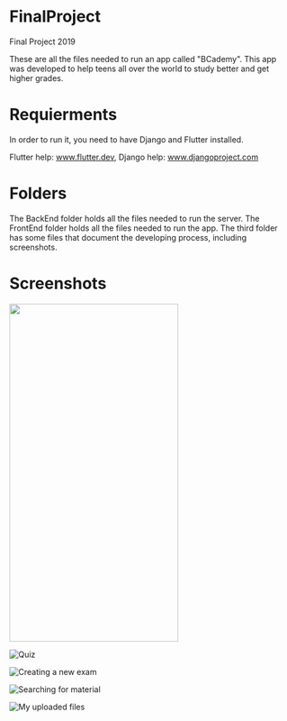 # FinalProject
Final Project 2019

These are all the files needed to run an app called "BCademy".
This app was developed to help teens all over the world to study better and get higher grades.

# Requierments
In order to run it, you need to have Django and Flutter installed.

Flutter help: www.flutter.dev,
Django help: www.djangoproject.com

# Folders
The BackEnd folder holds all the files needed to run the server.
The FrontEnd folder holds all the files needed to run the app.
The third folder has some files that document the developing process, including screenshots.

# Screenshots
<img src="פרויקט%20סיום/screenshots/Screenshot_1555766116.png" width="300" height="600"/>

![Quiz](פרויקט%20סיום/screenshots/Screenshot_1555766049.png)

![Creating a new exam](פרויקט%20סיום/screenshots/Screenshot_1555766097.png)

![Searching for material](פרויקט%20סיום/screenshots/Screenshot_1555766137.png)

![My uploaded files](פרויקט%20סיום/screenshots/Screenshot_1555766975.png)
